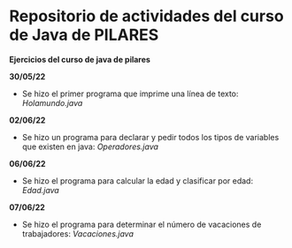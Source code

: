 # Repositorio de actividades del curso de Java de PILARES
**Ejercicios del curso de java de pilares**

**30/05/22** 

- Se hizo el primer programa que imprime una línea de texto: _Holamundo.java_

**02/06/22** 

- Se hizo un programa para declarar y pedir todos los tipos de variables que existen en java: _Operadores.java_

**06/06/22** 

- Se hizo el programa para calcular la edad y clasificar por edad:  _Edad.java_

**07/06/22** 

- Se hizo el programa para determinar el número de vacaciones de trabajadores: _Vacaciones.java_
